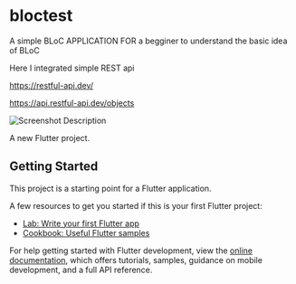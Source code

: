 # bloctest

A simple BLoC APPLICATION FOR a begginer to understand the basic idea of BLoC

Here I integrated simple REST api 

https://restful-api.dev/

https://api.restful-api.dev/objects

![Screenshot Description](Screenshot_2024-04-17-17-46-46-682_com.example.bloctest.jpg)

A new Flutter project.

## Getting Started

This project is a starting point for a Flutter application.

A few resources to get you started if this is your first Flutter project:

- [Lab: Write your first Flutter app](https://docs.flutter.dev/get-started/codelab)
- [Cookbook: Useful Flutter samples](https://docs.flutter.dev/cookbook)

For help getting started with Flutter development, view the
[online documentation](https://docs.flutter.dev/), which offers tutorials,
samples, guidance on mobile development, and a full API reference.
